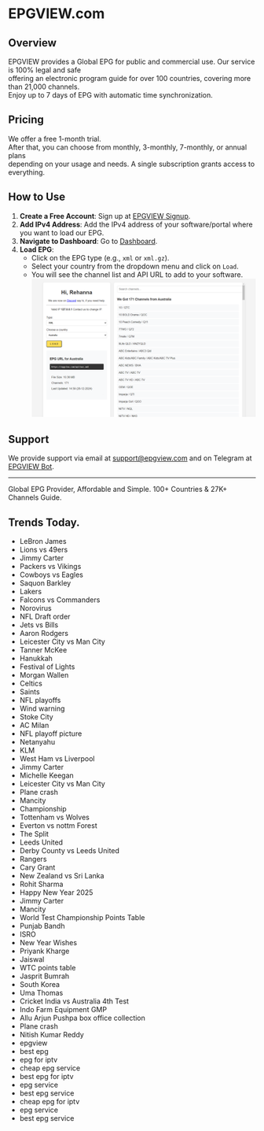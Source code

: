 # EPGVIEW.com



## Overview
EPGVIEW provides a Global EPG for public and commercial use. Our service is 100% legal and safe\
offering an electronic program guide for over 100 countries, covering more than 21,000 channels.\
Enjoy up to 7 days of EPG with automatic time synchronization.

## Pricing
We offer a free 1-month trial. \
After that, you can choose from monthly, 3-monthly, 7-monthly, or annual plans \
depending on your usage and needs. A single subscription grants access to everything.

## How to Use
1. **Create a Free Account**: Sign up at [EPGVIEW Signup](https://epgview.com/signup.php).
2. **Add IPv4 Address**: Add the IPv4 address of your software/portal where you want to load our EPG.
3. **Navigate to Dashboard**: Go to [Dashboard](https://epgview.com/dashboard.php).
4. **Load EPG**:
   - Click on the EPG type (e.g., `xml` or `xml.gz`).
   - Select your country from the dropdown menu and click on `Load`.
   - You will see the channel list and API URL to add to your software.
![EPGVIEW](img/dashboard.png)
## Support
We provide support via email at [support@epgview.com](mailto:support@epgview.com) and on Telegram at [EPGVIEW Bot](https://t.me/epgview_bot).

---

Global EPG Provider, Affordable and Simple. 100+ Countries & 27K+ Channels Guide.

## Trends Today.

- LeBron James
- Lions vs 49ers
- Jimmy Carter
- Packers vs Vikings
- Cowboys vs Eagles
- Saquon Barkley
- Lakers
- Falcons vs Commanders
- Norovirus
- NFL Draft order
- Jets vs Bills
- Aaron Rodgers
- Leicester City vs Man City
- Tanner McKee
- Hanukkah
- Festival of Lights
- Morgan Wallen
- Celtics
- Saints
- NFL playoffs
- Wind warning
- Stoke City
- AC Milan
- NFL playoff picture
- Netanyahu
- KLM
- West Ham vs Liverpool
- Jimmy Carter
- Michelle Keegan
- Leicester City vs Man City
- Plane crash
- Mancity
- Championship
- Tottenham vs Wolves
- Everton vs nottm Forest
- The Split
- Leeds United
- Derby County vs Leeds United
- Rangers
- Cary Grant
- New Zealand vs Sri Lanka
- Rohit Sharma
- Happy New Year 2025
- Jimmy Carter
- Mancity
- World Test Championship Points Table
- Punjab Bandh
- ISRO
- New Year Wishes
- Priyank Kharge
- Jaiswal
- WTC points table
- Jasprit Bumrah
- South Korea
- Uma Thomas
- Cricket India vs Australia 4th Test
- Indo Farm Equipment GMP
- Allu Arjun Pushpa box office collection
- Plane crash
- Nitish Kumar Reddy
- epgview
- best epg
- epg for iptv
- cheap epg service
- best epg for iptv
- epg service
- best epg service
- cheap epg for iptv
- epg service
- best epg service
